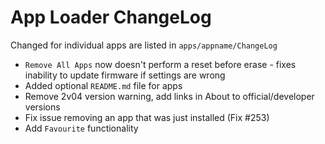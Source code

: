 App Loader ChangeLog
====================

Changed for individual apps are listed in `apps/appname/ChangeLog`

* `Remove All Apps` now doesn't perform a reset before erase - fixes inability to update firmware if settings are wrong
* Added optional `README.md` file for apps
* Remove 2v04 version warning, add links in About to official/developer versions
* Fix issue removing an app that was just installed (Fix #253)
* Add `Favourite` functionality 

